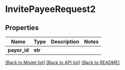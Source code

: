 # InvitePayeeRequest2

## Properties
Name | Type | Description | Notes
------------ | ------------- | ------------- | -------------
**payor_id** | **str** |  | 

[[Back to Model list]](../README.md#documentation-for-models) [[Back to API list]](../README.md#documentation-for-api-endpoints) [[Back to README]](../README.md)


